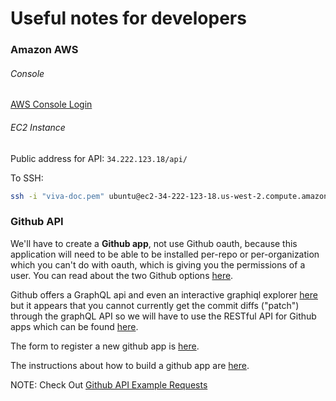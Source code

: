 # Useful notes for developers

### Amazon AWS

###### Console

[AWS Console Login](https://257184581980.signin.aws.amazon.com/console/)

###### EC2 Instance

Public address for API: `34.222.123.18/api/`

To SSH:
```bash
ssh -i "viva-doc.pem" ubuntu@ec2-34-222-123-18.us-west-2.compute.amazonaws.com
```

### Github API

We'll have to create a **Github app**, not use Github oauth, because this application will need to
be able to be installed per-repo or per-organization which you can't do with oauth, which is
giving you the permissions of a user. You can read about the two Github options
[here](https://developer.github.com/apps/differences-between-apps/).

Github offers a GraphQL api and even an interactive graphiql explorer
[here](https://developer.github.com/v4/explorer/) but it appears that you cannot currently get the
commit diffs ("patch") through the graphQL API so we will have to use the RESTful API for Github
apps which can be found [here](https://developer.github.com/v3/apps/available-endpoints/).

The form to register a new github app is [here](https://github.com/settings/applications/new).

The instructions about how to build a github app are
[here](https://developer.github.com/apps/quickstart-guides/using-the-github-api-in-your-app/).

NOTE: Check Out [Github API Example Requests](/misc/github-api-examples/requests.md)
